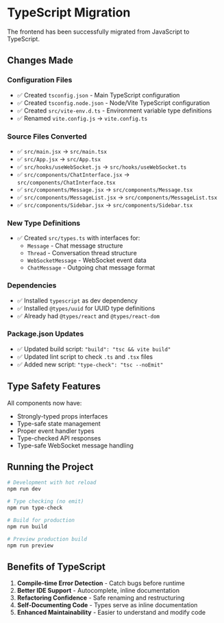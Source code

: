 # TypeScript Migration

The frontend has been successfully migrated from JavaScript to TypeScript.

## Changes Made

### Configuration Files
- ✅ Created `tsconfig.json` - Main TypeScript configuration
- ✅ Created `tsconfig.node.json` - Node/Vite TypeScript configuration  
- ✅ Created `src/vite-env.d.ts` - Environment variable type definitions
- ✅ Renamed `vite.config.js` → `vite.config.ts`

### Source Files Converted
- ✅ `src/main.jsx` → `src/main.tsx`
- ✅ `src/App.jsx` → `src/App.tsx`
- ✅ `src/hooks/useWebSocket.js` → `src/hooks/useWebSocket.ts`
- ✅ `src/components/ChatInterface.jsx` → `src/components/ChatInterface.tsx`
- ✅ `src/components/Message.jsx` → `src/components/Message.tsx`
- ✅ `src/components/MessageList.jsx` → `src/components/MessageList.tsx`
- ✅ `src/components/Sidebar.jsx` → `src/components/Sidebar.tsx`

### New Type Definitions
- ✅ Created `src/types.ts` with interfaces for:
  - `Message` - Chat message structure
  - `Thread` - Conversation thread structure
  - `WebSocketMessage` - WebSocket event data
  - `ChatMessage` - Outgoing chat message format

### Dependencies
- ✅ Installed `typescript` as dev dependency
- ✅ Installed `@types/uuid` for UUID type definitions
- ✅ Already had `@types/react` and `@types/react-dom`

### Package.json Updates
- ✅ Updated build script: `"build": "tsc && vite build"`
- ✅ Updated lint script to check `.ts` and `.tsx` files
- ✅ Added new script: `"type-check": "tsc --noEmit"`

## Type Safety Features

All components now have:
- Strongly-typed props interfaces
- Type-safe state management
- Proper event handler types
- Type-checked API responses
- Type-safe WebSocket message handling

## Running the Project

```bash
# Development with hot reload
npm run dev

# Type checking (no emit)
npm run type-check

# Build for production
npm run build

# Preview production build
npm run preview
```

## Benefits of TypeScript

1. **Compile-time Error Detection** - Catch bugs before runtime
2. **Better IDE Support** - Autocomplete, inline documentation
3. **Refactoring Confidence** - Safe renaming and restructuring
4. **Self-Documenting Code** - Types serve as inline documentation
5. **Enhanced Maintainability** - Easier to understand and modify code
